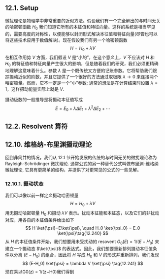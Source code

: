 
## 12.1. Setup
微扰理论是物理学中非常重要的近似方法。假设我们有一个完全解出的与时间无关的哈密顿函数 $H_0$ 我们知道它所有的本征值和特征向量。这样的系统是相当罕见的，需要高度的对称性，以便能够以封闭形式解决本征值和特征向量(尽管也可以将这些技术应用于数值解决)。现在假设我们有另一个哈密顿函数
$$
H = H_0 + \lambda V
$$
在相互作用势 $V$ 方面，我们假设 $V$ 是“小的”，在这个意义上，$V$ 不应该对 $H$ 和 $H_0$ 的特征值和特征向量产生很大的影响，但是随着我们的研究，我们必须更精确地理解这意味着什么。参数 $\lambda$ 是一个既传统又方便的记账参数。它将帮助我们跟踪摄动近似的阶数，并且它提供了一个很好的方法通过取极限 $\lambda \to 0$ 来连接两个哈密顿量。然而，它不一定是一个“小”参数; 通常的想法是在计算结束时设置 $\lambda = 1$，这样摄动能量实际上就是 $V$.

摄动级数的一般推导是将摄动本征值写成
$$
E = E_0 + \lambda \Delta E_1 + \lambda^2 \Delta E_2 + \cdots
$$

## 12.2. Resolvent 算符

## 12.10. 维格纳-布里渊摄动理论

回到非简并的情况，我们从 12.1 节开始发展的传统的与时间无关的微扰理论称为 Rayleigh-Schrödinger 微扰理论. 通常公式的另一种替代公式叫做布里渊-维格纳微扰理论, 它具有更简单的结构，并提供了对更常见的公式的一些见解。

### 12.10.1. 摄动状态

我们可以像以前一样定义摄动哈密顿量
$$
H = H_0 + \lambda V\tag{12.239}
$$
用无摄动哈密顿量 $H_0$ 和摄动 $\lambda V$ 表示。扰动本征能和本征态，以及它们的非扰动对应，用各自的本征值条件给出如下
$$
H \ket{\psi}=E\ket{\psi}, \quad H_0 \ket{\psi_0} = E_0 \ket{\psi}\tag{12.240}
$$
从 $H$ 的本征值条件开始，我们想要用未受扰动的 resovent $G_0(E) = 1/(E−H_0)$ 来建立一个摄动态 $\ket{\psi}$ 的表达式。因此，我们想要重新排列摄动本征值条件以分离 $(E−H_0)$ 的组合，因此将 $H$ 写成 $H_0$ 和 $V$ 的形式并重新排列，我们发现
$$
(E-H_0) \ket{\psi} = \lambda V \ket{\psi} \tag{12.241}
$$
现在乘以G0(z) = 1/(z−H0)我们得到